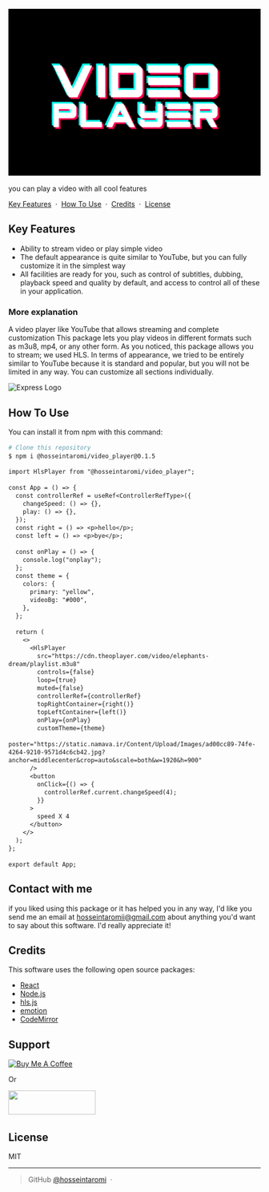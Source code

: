 ![Express Logo](./package_logo.PNG)

you can play a video with all cool features

[Key Features](#key-features)
&nbsp;&middot;&nbsp;
[How To Use](#how-to-use)
&nbsp;&middot;&nbsp;
[Credits](#credits)
&nbsp;&middot;&nbsp;
[License](#license)

## Key Features

- Ability to stream video or play simple video
- The default appearance is quite similar to YouTube, but you can fully customize it in the simplest way
- All facilities are ready for you, such as control of subtitles, dubbing, playback speed and quality by default, and access to control all of these in your application.

### More explanation

A video player like YouTube that allows streaming and complete customization
This package lets you play videos in different formats such as m3u8, mp4, or any other form.
As you noticed, this package allows you to stream; we used HLS.
In terms of appearance, we tried to be entirely similar to YouTube because it is standard and popular, but you will not be limited in any way. You can customize all sections individually.

![Express Logo](./videopackage.gif)

## How To Use

You can install it from npm with this command:

```bash
# Clone this repository
$ npm i @hosseintaromi/video_player@0.1.5
```

```tsx
import HlsPlayer from "@hosseintaromi/video_player";

const App = () => {
  const controllerRef = useRef<ControllerRefType>({
    changeSpeed: () => {},
    play: () => {},
  });
  const right = () => <p>hello</p>;
  const left = () => <p>bye</p>;

  const onPlay = () => {
    console.log("onplay");
  };
  const theme = {
    colors: {
      primary: "yellow",
      videoBg: "#000",
    },
  };

  return (
    <>
      <HlsPlayer
        src="https://cdn.theoplayer.com/video/elephants-dream/playlist.m3u8"
        controls={false}
        loop={true}
        muted={false}
        controllerRef={controllerRef}
        topRightContainer={right()}
        topLeftContainer={left()}
        onPlay={onPlay}
        customTheme={theme}
        poster="https://static.namava.ir/Content/Upload/Images/ad00cc89-74fe-4264-9210-9571d4c6cb42.jpg?anchor=middlecenter&crop=auto&scale=both&w=1920&h=900"
      />
      <button
        onClick={() => {
          controllerRef.current.changeSpeed(4);
        }}
      >
        speed X 4
      </button>
    </>
  );
};

export default App;
```

## Contact with me

if you liked using this package or it has helped you in any way, I'd like you send me an email at <hosseintaromii@gmail.com> about anything you'd want to say about this software. I'd really appreciate it!

## Credits

This software uses the following open source packages:

- [React](https://react.dev/)
- [Node.js](https://nodejs.org/)
- [hls.js](https://github.com/video-dev/hls.js)
- [emotion](https://emotion.sh/)
- [CodeMirror](http://codemirror.net/)

## Support

<a href="https://www.buymeacoffee.com/5Zn8Xh3l9" target="_blank"><img src="https://www.buymeacoffee.com/assets/img/custom_images/purple_img.png" alt="Buy Me A Coffee" style="height: 41px !important;width: 174px " ></a>

<p>Or</p>

<a href="https://www.coffeebede.com/hosseintaromi"><img class="img-fluid" style="height: 48px !important;width: 174px !important;" src="https://coffeebede.ir/DashboardTemplateV2/app-assets/images/banner/default-yellow.svg" /></a>

## License

MIT

---

> GitHub [@hosseintaromi](https://github.com/hosseintaromi) &nbsp;&middot;&nbsp;
